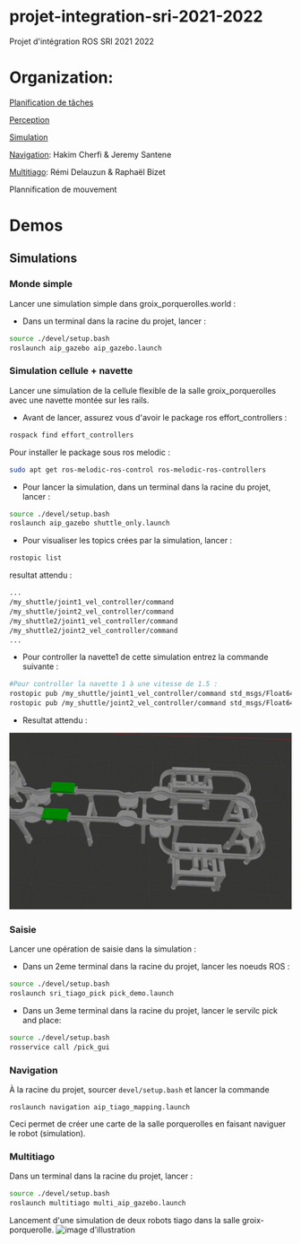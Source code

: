# projet-integration-sri-2021-2022
Projet d'intégration ROS SRI 2021 2022

# Organization:

[Planification de tâches]()

[Perception]()

[Simulation](aip_gazebo) 

[Navigation](navigation/README.md): Hakim Cherfi & Jeremy Santene

[Multitiago](multitiago/README.md): Rémi Delauzun & Raphaël Bizet

Plannification de mouvement

# Demos

## Simulations

### Monde simple
Lancer une simulation simple dans groix_porquerolles.world : 
- Dans un terminal dans la racine du projet, lancer :

```bash
source ./devel/setup.bash
roslaunch aip_gazebo aip_gazebo.launch
```

### Simulation cellule + navette
Lancer une simulation de la cellule flexible de la salle groix_porquerolles avec une navette montée sur les rails.

- Avant de lancer, assurez vous d'avoir le package ros effort_controllers :
```bash
rospack find effort_controllers
```
Pour installer le package sous ros melodic :
```bash
sudo apt get ros-melodic-ros-control ros-melodic-ros-controllers
```

- Pour lancer la simulation, dans un terminal dans la racine du projet, lancer :
```bash
source ./devel/setup.bash
roslaunch aip_gazebo shuttle_only.launch
```
- Pour visualiser les topics crées par la simulation, lancer :
```bash
rostopic list
```
resultat attendu :
```bash
...
/my_shuttle/joint1_vel_controller/command
/my_shuttle/joint2_vel_controller/command
/my_shuttle2/joint1_vel_controller/command
/my_shuttle2/joint2_vel_controller/command
...
```

- Pour controller la navette1 de cette simulation entrez la commande suivante :
```bash
#Pour controller la navette 1 à une vitesse de 1.5 :
rostopic pub /my_shuttle/joint1_vel_controller/command std_msgs/Float64 "data: -1.7"
rostopic pub /my_shuttle/joint2_vel_controller/command std_msgs/Float64 "data:  1.7"
```

- Resultat attendu : 

![](media/shuttle_demo.gif)


	
### Saisie
Lancer une opération de saisie dans la simulation :
- Dans un 2eme terminal dans la racine du projet, lancer les noeuds ROS :
```bash
source ./devel/setup.bash
roslaunch sri_tiago_pick pick_demo.launch
```

- Dans un 3eme terminal dans la racine du projet, lancer le servilc pick and place:
```bash
source ./devel/setup.bash
rosservice call /pick_gui
```

### Navigation

À la racine du projet, sourcer ```devel/setup.bash``` et lancer la commande

``` code
roslaunch navigation aip_tiago_mapping.launch
```

Ceci permet de créer une carte de la salle porquerolles en faisant naviguer le robot (simulation).


### Multitiago

Dans un terminal dans la racine du projet, lancer :

```bash
source ./devel/setup.bash
roslaunch multitiago multi_aip_gazebo.launch
```
Lancement d'une simulation de deux robots tiago dans la salle groix-porquerolle.
![image d'illustration](https://github.com/aip-primeca-occitanie/projet-integration-sri-2021-2022/blob/main/multitiago/screenshots/multitiago_simulation.png?raw=true)

